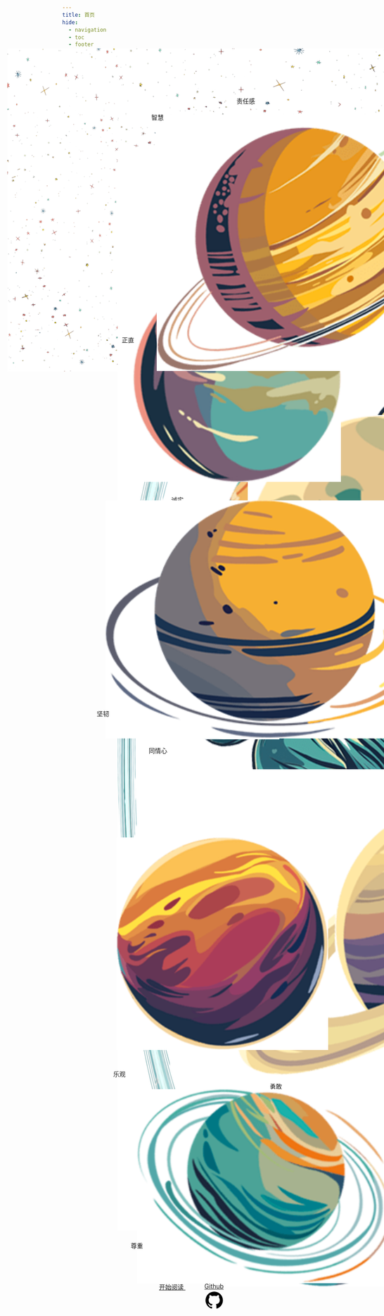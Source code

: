```yaml
---
title: 首页
hide:
  - navigation
  - toc
  - footer
  - path
---
```


<!-- 占位以不显示标题 -->
<h1></h1>
<!--Section: hero -->
<div style="text-align: center;">
<!-- 只解决一点 UI上实在费劲 TODO 解决不同分辨率的适配问题，现在是死的 -->
<section data-md-color-scheme="slate" data-md-color-primary="gray" data-md-color-accent="teal" class="home-div"
  style="height: 78.001%; position: absolute;
  margin-top: -4.5rem; margin-left: -7.8rem; margin-right: -7.7rem; margin-bottom: -1.2rem; 
  padding: 0; overflow: hidden;">
  <!-- hero image  user-select: none;-->
  <img src="assets\hero\universe_bg.png" class="hero-bg" alt="" style="pointer-events: none; user-select: none;">
  <div class="hero-div">
    <img src="assets\hero\ground.png" alt=""
      style="position: absolute; width: auto; height: 24.445%; left: 35.411%; top: 54.145%;">
    <img src="assets\hero\links.png" alt=""
      style="position: absolute; width: auto; height: 78.751%; left: 25.545%; top: 7.326%;">
    <a class="special-effects" href="/">
      <img src="assets\hero\astronaut.png" alt=""
        style="position: absolute; height: 46.673%; left: 37.713%; top: 24.143%;">
      <span style="position: absolute;left: 44.244%; top: 18.919%;">善良</span>
    </a>
    <a class="special-effects" href="/">
      <img src="assets\hero\chapter_computational_complexity.png" alt=""
        style="position: absolute;height: 12.347%; left: 37.867%; top: 37.653%;">
      <span style="position: absolute;left: 38.044%; top: 32.519%;">诚实</span>
    </a>
    <a class="special-effects" href="/">
      <img src="assets\hero\chapter_array_and_linkedlist.png" alt=""
        style="position: absolute;height: 22.242%; left: 53.542%; top: 52.481%;">
      <span style="position: absolute;left: 60.897%; top: 75.259%;">勇敢</span>
    </a>
    <a class="special-effects" href="/">
      <img src="assets\hero\chapter_stack_and_queue.png" alt=""
        style="position: absolute;height: 14.302%; left: 50.646%; top: 75.875%;">
      <span style="position: absolute;left: 54.571%; top: 89.25%;">宽容</span>
    </a>
    <a class="special-effects" href="/">
      <img src="assets/hero/chapter_hashing.png" alt=""
        style="position: absolute;height: 15.266%; left: 49.881%; top: 27.933%;">
      <span style="position: absolute;left: 51.162%; top: 45.292%;">耐心</span>
    </a>
    <a class="special-effects" href="/">
      <img src="assets/hero/chapter_tree.png" alt=""
        style="position: absolute;height: 19.615%; left: 55.837%; top: 26.678%;">
      <span style="position: absolute;left: 62.159%; top: 44.8%;">慷慨</span>
    </a>
    <a class="special-effects" href="/">
      <img src="assets/hero/chapter_heap.png" alt=""
        style="position: absolute;height: 10.566%; left: 55.126%; top: 11.559%;">
      <span style="position: absolute;left: 59.103%; top: 13.422%;">谦逊</span>
    </a>
    <a class="special-effects" href="/">
      <img src="assets/hero/chapter_graph.png" alt=""
        style="position: absolute;height: 16.112%; left: 44.854%; top: 5.575%;">
      <span style="position: absolute;left: 53.195%; top: 3.503%;">责任感</span>
    </a>
    <a class="special-effects" href="/">
      <img src="assets/hero/chapter_searching.png" alt=""
        style="position: absolute;height: 15.149%; left: 29.185%; top: 16.404%;">
      <span style="position: absolute;left: 26.556%; top: 20.876%;">正直</span>
    </a>
    <a class="special-effects" href="/">
      <img src="assets/hero/chapter_sorting.png" alt=""
        style="position: absolute;height: 9.574%; left: 32.409%; top: 40.747%;">
      <span style="position: absolute;left: 32.805%; top: 50.808%;">同情心</span>
    </a>
    <a class="special-effects" href="/">
      <img src="assets/hero/chapter_divide_and_conquer.png" alt=""
        style="position: absolute;height: 18.681%; left: 34.721%; top: 4.816%;">
      <span style="position: absolute;left: 33.42%; top: 4.679%;">智慧</span>
    </a>
    <a class="special-effects" href="/">
      <img src="assets/hero/chapter_backtracking.png" alt=""
        style="position: absolute;height: 17.338%; left: 22.875%; top: 32.925%;">
      <span style="position: absolute;left: 20.742%; top: 48.113%;">坚韧</span>
    </a>
    <a class="special-effects" href="/">
      <img src="assets/hero/chapter_dynamic_programming.png" alt=""
        style="position: absolute;height: 15.47%; left: 25.406%; top: 57.472%;">
      <span style="position: absolute;left: 24.561%; top: 74.351%;">乐观</span>
    </a>
    <a class="special-effects" href="/">
      <img src="assets/hero/chapter_greedy.png" alt=""
        style="position: absolute;height: 14.127%; left: 30.132%; top: 75.803%;">
      <span style="position: absolute;left: 28.619%; top: 86.85%;">尊重</span>
    </a>
    <span class="typewriter" style="position: absolute;left: 40.219%; top: 75.85%;font-weight: bold;font-size:1.5em;"></span>
    <a style="border-radius: 15px;position: absolute;left: 35.219%; top: 89.85%;" class="md-button md-button--primary" href="开始阅读/">开始阅读
    <img alt="" class="twemoji" src="https://cdn.jsdelivr.net/gh/jdecked/twemoji@15.0.3/assets/svg/1f4da.svg">
    </a>
    <a style="border-radius: 15px;margin-left: 15px;position: absolute;left: 44.019%; top: 89.85%;" class="md-button" href="https://github.com/971230/971230.github.io">Github
<span class="twemoji">
<svg xmlns="http://www.w3.org/2000/svg" viewBox="0 0 24 24"> <path d="M12 2A10 10 0 0 0 2 12c0 4.42 2.87 8.17 6.84 9.5.5.08.66-.23.66-.5v-1.69c-2.77.6-3.36-1.34-3.36-1.34-.46-1.16-1.11-1.47-1.11-1.47-.91-.62.07-.6.07-.6 1 .07 1.53 1.03 1.53 1.03.87 1.52 2.34 1.07 2.91.83.09-.65.35-1.09.63-1.34-2.22-.25-4.55-1.11-4.55-4.92 0-1.11.38-2 1.03-2.71-.1-.25-.45-1.29.1-2.64 0 0 .84-.27 2.75 1.02.79-.22 1.65-.33 2.5-.33.85 0 1.71.11 2.5.33 1.91-1.29 2.75-1.02 2.75-1.02.55 1.35.2 2.39.1 2.64.65.71 1.03 1.6 1.03 2.71 0 3.82-2.34 4.66-4.57 4.91.36.31.69.92.69 1.85V21c0 .27.16.59.67.5C19.14 20.16 22 16.42 22 12A10 10 0 0 0 12 2Z">
</path>
</svg>
</span>
</a>
</div>
</section>
</div>
</div>
